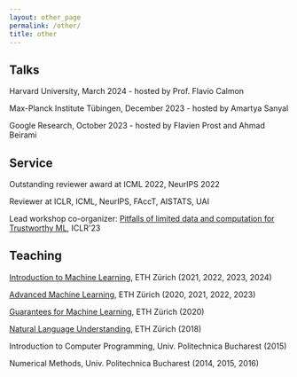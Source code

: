 ```yaml
---
layout: other_page
permalink: /other/
title: other
---
```


<h2>Talks</h2>

Harvard University, March 2024 - hosted by Prof. Flavio Calmon

Max-Planck Institute Tübingen, December 2023 - hosted by Amartya Sanyal

Google Research, October 2023 - hosted by Flavien Prost and Ahmad Beirami

<h2>Service</h2>

Outstanding reviewer award at ICML 2022, NeurIPS 2022

Reviewer at ICLR, ICML, NeurIPS, FAccT, AISTATS, UAI

Lead workshop co-organizer: [Pitfalls of limited data and computation for Trustworthy ML](https://sites.google.com/view/trustml-unlimited/home), ICLR'23

<h2>Teaching</h2>

[Introduction to Machine Learning](https://las.inf.ethz.ch/teaching/introml-s24), ETH Zürich (2021, 2022, 2023, 2024)

[Advanced Machine Learning](https://ml2.inf.ethz.ch/courses/aml/), ETH Zürich (2020, 2021, 2022, 2023)

[Guarantees for Machine Learning](https://sml.inf.ethz.ch/gml20/syllabus.html), ETH Zürich (2020)

[Natural Language Understanding](http://www.da.inf.ethz.ch/teaching/2018/NLU/), ETH Zürich (2018)

Introduction to Computer Programming, Univ. Politechnica Bucharest (2015)

Numerical Methods, Univ. Politechnica Bucharest (2014, 2015, 2016)
